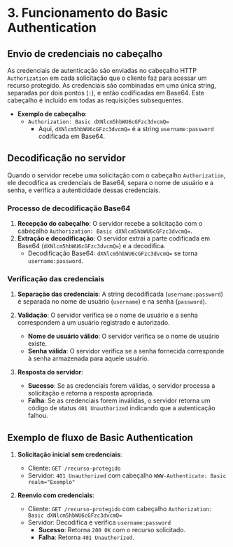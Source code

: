 # 3. Funcionamento do Basic Authentication

## Envio de credenciais no cabeçalho

As credenciais de autenticação são enviadas no cabeçalho HTTP `Authorization` em cada solicitação que o cliente faz para acessar um recurso protegido. As credenciais são combinadas em uma única string, separadas por dois pontos (`:`), e então codificadas em Base64. Este cabeçalho é incluído em todas as requisições subsequentes.

- **Exemplo de cabeçalho**:
  - `Authorization: Basic dXNlcm5hbWU6cGFzc3dvcmQ=`
    - Aqui, `dXNlcm5hbWU6cGFzc3dvcmQ=` é a string `username:password` codificada em Base64.

## Decodificação no servidor

Quando o servidor recebe uma solicitação com o cabeçalho `Authorization`, ele decodifica as credenciais de Base64, separa o nome de usuário e a senha, e verifica a autenticidade dessas credenciais.

### Processo de decodificação Base64

1. **Recepção do cabeçalho**: O servidor recebe a solicitação com o cabeçalho `Authorization: Basic dXNlcm5hbWU6cGFzc3dvcmQ=`.
2. **Extração e decodificação**: O servidor extrai a parte codificada em Base64 (`dXNlcm5hbWU6cGFzc3dvcmQ=`) e a decodifica.
   - Decodificação Base64: `dXNlcm5hbWU6cGFzc3dvcmQ=` se torna `username:password`.

### Verificação das credenciais

1. **Separação das credenciais**: A string decodificada (`username:password`) é separada no nome de usuário (`username`) e na senha (`password`).
2. **Validação**: O servidor verifica se o nome de usuário e a senha correspondem a um usuário registrado e autorizado.
   - **Nome de usuário válido**: O servidor verifica se o nome de usuário existe.
   - **Senha válida**: O servidor verifica se a senha fornecida corresponde à senha armazenada para aquele usuário.

3. **Resposta do servidor**:
   - **Sucesso**: Se as credenciais forem válidas, o servidor processa a solicitação e retorna a resposta apropriada.
   - **Falha**: Se as credenciais forem inválidas, o servidor retorna um código de status `401 Unauthorized` indicando que a autenticação falhou.

## Exemplo de fluxo de Basic Authentication

1. **Solicitação inicial sem credenciais**:
   - Cliente: `GET /recurso-protegido`
   - Servidor: `401 Unauthorized` com cabeçalho `WWW-Authenticate: Basic realm="Exemplo"`

2. **Reenvio com credenciais**:
   - Cliente: `GET /recurso-protegido` com cabeçalho `Authorization: Basic dXNlcm5hbWU6cGFzc3dvcmQ=`
   - Servidor: Decodifica e verifica `username:password`
     - **Sucesso**: Retorna `200 OK` com o recurso solicitado.
     - **Falha**: Retorna `401 Unauthorized`.